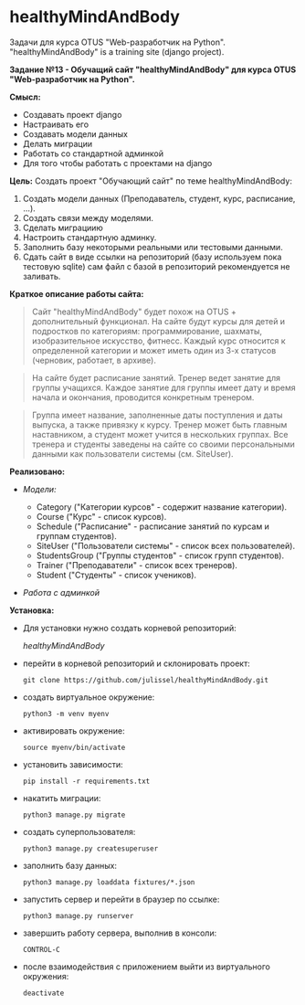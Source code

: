 # healthyMindAndBody
Задачи для курса OTUS "Web-разработчик на Python". "healthyMindAndBody" is a training site (django project).

**Задание №13 - Обучащий сайт "healthyMindAndBody" для курса OTUS "Web-разработчик на Python".**


**Смысл:**
- Создавать проект django
- Настраивать его
- Создавать модели данных
- Делать миграции
- Работать со стандартной админкой
- Для того чтобы работать с проектами на django


**Цель:**
Создать проект "Обучающий сайт" по теме healthyMindAndBody:
1. Создать модели данных (Преподаватель, студент, курс, расписание, ...).
2. Создать связи между моделями.
3. Сделать миграциию
4. Настроить стандартную админку.
5. Заполнить базу некоторыми реальными или тестовыми данными. 
6. Сдать сайт в виде ссылки на репозиторий (базу используем пока тестовую sqlite) сам файл с базой в репозиторий рекомендуется не заливать.


**Краткое описание работы сайта:**

>Сайт "healthyMindAndBody" будет похож на OTUS + дополнительный функционал.
На сайте будут курсы для детей и подростков по категориям: программирование, шахматы, изобразительное искусство, фитнесс.
Каждый курс относится к определенной категории и может иметь один из 3-х статусов (черновик, работает, в архиве).

>На сайте будет расписание занятий.
Тренер ведет занятие для группы учащихся. Каждое занятие для группы имеет дату и время начала и окончания, проводится конкретным тренером.

>Группа имеет название, заполненные даты поступления и даты выпуска, а также привязку к курсу.
Тренер может быть главным наставником, а студент может учится в нескольких группах.
Все тренера и студенты заведены на сайте со своими персональными данными как пользователи системы (см. SiteUser).


**Реализовано:**
 - *Модели:*
   - Category ("Категории курсов" - содержит название категории).
   - Course ("Курс" - список курсов).
   - Schedule ("Расписание" - расписание занятий по курсам и группам студентов).
   - SiteUser ("Пользователи системы" - список всех пользователей).
   - StudentsGroup ("Группы студентов" - список групп студентов).
   - Trainer ("Преподаватели" - список всех тренеров).
   - Student ("Студенты" - список учеников).

 - *Работа с админкой*


**Установка:**
 - Для установки нужно создать корневой репозиторий:
   
   *healthyMindAndBody*
   
 - перейти в корневой репозиторий и склонировать проект: 
   
   ```shell
   git clone https://github.com/julissel/healthyMindAndBody.git
   ```

 - создать виртуальное окружение:
   
   ```shell   
   python3 -m venv myenv
   ```

 - активировать окружение:

   ```shell 
   source myenv/bin/activate
   ```
 
 - установить зависимости:

   ```shell 
   pip install -r requirements.txt
   ```

 - накатить миграции:

   ```shell 
   python3 manage.py migrate
   ```

 - создать суперпользователя:

   ```shell    
   python3 manage.py createsuperuser
   ```
   
 - заполнить базу данных:
 
   ```shell   
   python3 manage.py loaddata fixtures/*.json
   ```
   
 - запустить сервер и перейти в браузер по ссылке:
   
   ```shell    
   python3 manage.py runserver
   ```

 - завершить работу сервера, выполнив в консоли:
 
   ```shell   
   CONTROL-C
   ```
   
 - после взаимодействия с приложением выйти из виртуального окружения:
 
   ```shell   
   deactivate
   ```




